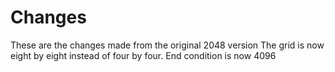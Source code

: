 Changes
=======

These are the changes made from the original 2048 version
The grid is now eight by eight instead of four by four.
End condition is now 4096
